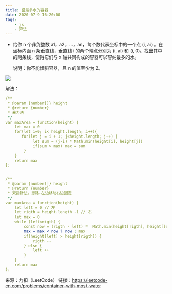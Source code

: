 ```yaml
---
title: 盛最多水的容器
date: 2020-07-9 16:20:00
tags:
    - js
    - 算法
---
```


- 给你 n 个非负整数 a1，a2，...，an，每个数代表坐标中的一个点 (i, ai) 。在坐标内画 n 条垂直线，垂直线 i 的两个端点分别为 (i, ai) 和 (i, 0)。找出其中的两条线，使得它们与 x 轴共同构成的容器可以容纳最多的水。
  
  说明：你不能倾斜容器，且 n 的值至少为 2。
  
  
 ![](https://raw.githubusercontent.com/Mandy-cen/Mandy-cen.github.io/hexo/themes/matery/source/images/container-with-most-water.png)   

  
解法：
```yaml
/**
 * @param {number[]} height
 * @return {number}
 * 暴力法
 */
var maxArea = function(height) {
    let max = 0
    for(let i=0; i< height.length; i++){
       for(let j = i + 1; j<height.length; j++) {
            let sum = (j-i) * Math.min(height[i], height[j])
            if(sum > max) max = sum
        }       
    }
    return max
};

```
  
```yaml

/**
 * @param {number[]} height
 * @return {number}
 * 双指针法，思路-左边移动右边固定
 */
var maxArea = function(height) {
    let left = 0 // 左
    let rigth = height.length -1 // 右
    let max = 0
    while (left<rigth) {
        const now = (rigth - left) *  Math.min(height[rigth], height[left])
        max = max < now ? now : max
        if(height[left] > height[rigth]) {
            rigth --
        } else {
            left ++
        }
    }
    return max
};
```
  
  来源：力扣（LeetCode）
  链接：https://leetcode-cn.com/problems/container-with-most-water

